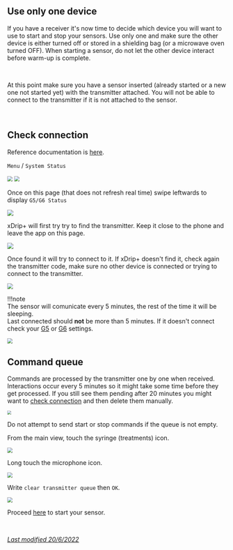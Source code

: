 ## Use only one device

If you have a receiver it's now time to decide which device you will want to use to start and stop your sensors. Use only one and make sure the other device is either turned off or stored in a shielding bag (or a microwave oven turned OFF). When starting a sensor, do not let the other device interact before warm-up is complete.

</br>

At this point make sure you have a sensor inserted (already started or a new one not started yet) with the transmitter attached. You will not be able to connect to the transmitter if it is not attached to the sensor.

</br>

## Check connection

Reference documentation is [here](https://navid200.github.io/xDrip).

`Menu` / `System Status`

<img src="../../images/hamburger_menu.png" style="zoom:75%;" />

<img src="../../images/M-SS.png" style="zoom:75%;" />

Once on this page (that does not refresh real time) swipe leftwards to display `G5/G6 Status`

<img src="../images/M-SS-CG61.png" style="zoom:90%;" />

xDrip+ will first try try to find the transmitter. Keep it close to the phone and leave the app on this page.

<img src="../images/M-SS-CG62.png" style="zoom:90%;" />

Once found it will try to connect to it. If xDrip+ doesn't find it, check again the transmitter code, make sure no other device is connected or trying to connect to the transmitter.

<img src="../images/M-SS-CG63.png" style="zoom:81%;" />

!!!note  
    The sensor will comunicate every 5 minutes, the rest of the time it will be sleeping.  
    Last connected should **not** be more than 5 minutes. If it doesn't connect check your [G5](../../install/g5/#verify-your-settings) or [G6](../../install/g6/#verify-your-settings) settings.

<img src="../images/M-SS-CG64.png" style="zoom:74%;" />

</br>

## Command queue

Commands are processed by the transmitter one by one when received. Interactions occur every 5 minutes so it might take some time before they get processed. If you still see them pending after 20 minutes you might want to [check connection](#check-connection) and then delete them manually.

<img src="../images/M-SS-CG6Q.png" style="zoom:55%;" />

Do not attempt to send start or stop commands if the queue is not empty.

From the main view, touch the syringe (treatments) icon.

<img src="../../images/Treatments.png" style="zoom:75%;" />

Long touch the microphone icon. 

<img src="../../images/T-Voice.png" style="zoom:75%;" />

Write `clear transmitter queue` then `OK`.

<img src="../../images/T-V-Clear.png" style="zoom:75%;" />

</br>

Proceed [here](../../use/startsensor/#g4-with-bridge-g5-and-g6) to start your sensor.

</br>

[*Last modified 20/6/2022*](https://github.com/NightscoutFoundation/xDrip/releases/tag/2022.06.20b)